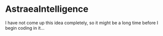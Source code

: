 # AstraeaIntelligence
I have not come up this idea completely, so it might be a long time before I begin coding in it...
